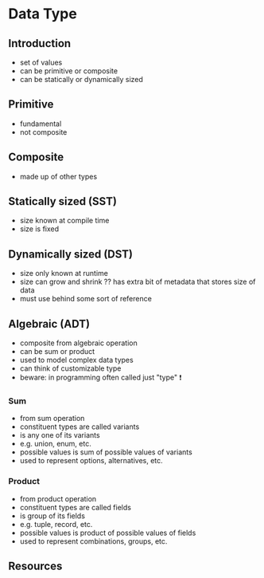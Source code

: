 # Data Type



## Introduction

- set of values
- can be primitive or composite
- can be statically or dynamically sized



## Primitive

- fundamental
- not composite



## Composite

- made up of other types



## Statically sized (SST)

- size known at compile time
- size is fixed



## Dynamically sized (DST)

- size only known at runtime
- size can grow and shrink
?? has extra bit of metadata that stores size of data
- must use behind some sort of reference



## Algebraic (ADT)

- composite from algebraic operation
- can be sum or product
- used to model complex data types
- can think of customizable type
- beware: in programming often called just "type" ❗️

### Sum

- from sum operation
- constituent types are called variants
- is any one of its variants
- e.g. union, enum, etc.
- possible values is sum of possible values of variants
- used to represent options, alternatives, etc.

### Product

- from product operation
- constituent types are called fields
- is group of its fields
- e.g. tuple, record, etc.
- possible values is product of possible values of fields
- used to represent combinations, groups, etc.



## Resources
